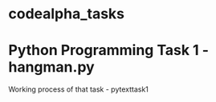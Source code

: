 # codealpha_tasks
# Python Programming Task 1 -hangman.py
Working process of that task - pytexttask1
